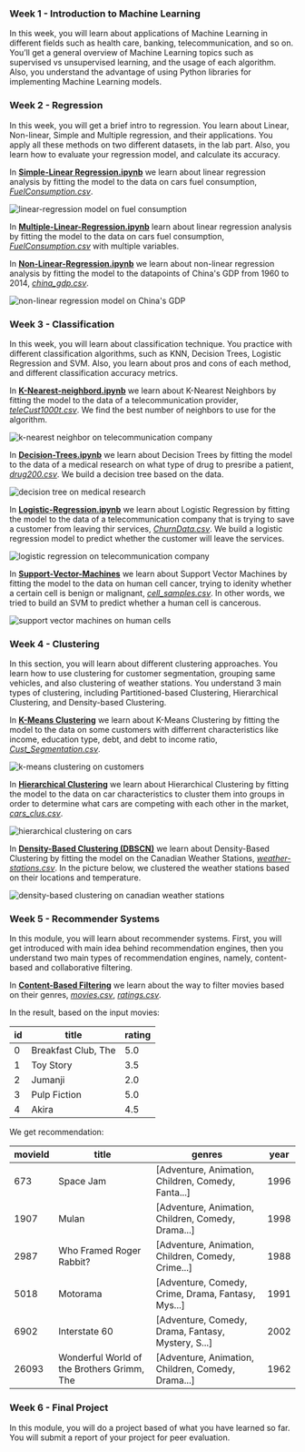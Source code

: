 
### Week 1 - Introduction to Machine Learning

In this week, you will learn about applications of Machine Learning in different fields such as health care, banking, telecommunication, and so on. You’ll get a general overview of Machine Learning topics such as supervised vs unsupervised learning, and the usage of each algorithm. Also, you understand the advantage of using Python libraries for implementing Machine Learning models.

### Week 2 - Regression

In this week, you will get a brief intro to regression. You learn about Linear, Non-linear, Simple and Multiple regression, and their applications. You apply all these methods on two different datasets, in the lab part. Also, you learn how to evaluate your regression model, and calculate its accuracy.

In [**Simple-Linear Regression.ipynb**](https://github.com/dtemir/data-science-IBM/blob/main/machine-learning/Simple-Linear-Regression.ipynb)
we learn about linear regression analysis by fitting the model to the data on cars fuel consumption, [*FuelConsumption.csv*](https://github.com/dtemir/data-science-IBM/tree/main/machine-learning/FuelConsumption.csv).

![linear-regression model on fuel consumption](demos/Simple-Linear-Regression.png)

In [**Multiple-Linear-Regression.ipynb**](https://github.com/dtemir/data-science-IBM/blob/main/machine-learning/Multiple-Linear-Regression.ipynb)
learn about linear regression analysis by fitting the model to the data on cars fuel consumption, [*FuelConsumption.csv*](https://github.com/dtemir/data-science-IBM/tree/main/machine-learning/FuelConsumption.csv) with multiple variables.

In [**Non-Linear-Regression.ipynb**](https://github.com/dtemir/data-science-IBM/blob/main/machine-learning/Non-Linear-Regression.ipynb) 
we learn about non-linear regression analysis by fitting the model to the datapoints of China's GDP from 1960 to 2014, [*china_gdp.csv*](https://github.com/dtemir/data-science-IBM/tree/main/machine-learning/china_gdp.csv).

![non-linear regression model on China's GDP](demos/Non-Linear_Regression.png)

### Week 3 - Classification

In this week, you will learn about classification technique. You practice with different classification algorithms, such as KNN, Decision Trees, Logistic Regression and SVM. Also, you learn about pros and cons of each method, and different classification accuracy metrics.

In [**K-Nearest-neighbord.ipynb**](https://github.com/dtemir/data-science-IBM/blob/main/machine-learning/K-Nearest-neighbord.ipynb)
we learn about K-Nearest Neighbors by fitting the model to the data of a telecommunication provider, [*teleCust1000t.csv*](https://github.com/dtemir/data-science-IBM/blob/main/machine-learning/teleCust1000t.csv). We find the best number of neighbors to use for the algorithm.

![k-nearest neighbor on telecommunication company](demos/K-Nearest_Neighbor.png)

In [**Decision-Trees.ipynb**](https://github.com/dtemir/data-science-IBM/blob/main/machine-learning/Decision-Trees.ipynb) we learn about Decision Trees by fitting the model to the data of a medical research on what type of drug to presribe a patient, [*drug200.csv*](https://github.com/dtemir/data-science-IBM/blob/main/machine-learning/drug200.csv). We build a decision tree based on the data.

![decision tree on medical research](demos/drugtree.png)

In [**Logistic-Regression.ipynb**](https://github.com/dtemir/data-science-IBM/blob/main/machine-learning/Logistic-Regression.ipynb) we learn about Logistic Regression by fitting the model to the data of a telecommunication company that is trying to save a customer from leaving thir services, [*ChurnData.csv*](https://github.com/dtemir/data-science-IBM/blob/main/machine-learning/ChurnData.csv). We build a logistic regression model to predict whether the customer will leave the services.

![logistic regression on telecommunication company](demos/Logistic-Regression.png)

In [**Support-Vector-Machines**](https://github.com/dtemir/data-science-IBM/blob/main/machine-learning/Support-Vector-Machines.ipynb) we learn about Support Vector Machines by fitting the model to the data on human cell cancer, trying to idenity whether a certain cell is benign or malignant, [*cell_samples.csv*](https://github.com/dtemir/data-science-IBM/blob/main/machine-learning/cell_samples.csv). In other words, we tried to build an SVM to predict whether a human cell is cancerous.

![support vector machines on human cells](demos/Support-Vector-Machines.png)

### Week 4 - Clustering

In this section, you will learn about different clustering approaches. You learn how to use clustering for customer segmentation, grouping same vehicles, and also clustering of weather stations. You understand 3 main types of clustering, including Partitioned-based Clustering, Hierarchical Clustering, and Density-based Clustering.

In [**K-Means Clustering**](https://github.com/dtemir/data-science-IBM/blob/main/machine-learning/K-Means.ipynb)
we learn about K-Means Clustering by fitting the model to the data on some customers with differrent characteristics like income, education type, debt, and debt to income ratio, [*Cust_Segmentation.csv*](https://github.com/dtemir/data-science-IBM/blob/main/machine-learning/Cust_Segmentation.csv).

![k-means clustering on customers](demos/K-Means-Clustering.png)

In [**Hierarchical Clustering**](https://github.com/dtemir/data-science-IBM/blob/main/machine-learning/Hierarchical.ipynb) 
we learn about Hierarchical Clustering by fitting the model to the data on car characteristics to cluster them into groups in order to determine what cars are competing with each other in the market, [*cars_clus.csv*](https://github.com/dtemir/data-science-IBM/blob/main/machine-learning/cars_clus.csv).

![hierarchical clustering on cars](demos/hierarchical-clustering.png)

In [**Density-Based Clustering (DBSCN)**](https://github.com/dtemir/data-science-IBM/blob/main/machine-learning/DBSCN.ipynb) 
we learn about Density-Based Clustering by fitting the model on the Canadian Weather Stations, [*weather-stations.csv*](https://github.com/dtemir/data-science-IBM/blob/main/machine-learning/weather-stations20140101-20141231.csv). In the picture below, we clustered the weather stations based on their locations and temperature.

![density-based clustering on canadian weather stations](demos/dbscn.png)

### Week 5 - Recommender Systems

In this module, you will learn about recommender systems. First, you will get introduced with main idea behind recommendation engines, then you understand two main types of recommendation engines, namely, content-based and collaborative filtering.

In [**Content-Based Filtering**](https://github.com/dtemir/data-science-IBM/blob/main/machine-learning/Content-Based-Filtering.ipynb)
we learn about the way to filter movies based on their genres, [*movies.csv*](https://github.com/dtemir/data-science-IBM/blob/main/machine-learning/movies.csv), [*ratings.csv*](https://github.com/dtemir/data-science-IBM/blob/main/machine-learning/ratings.csv).

In the result, based on the input movies:

| id | title | rating |
| --- | --- | --- |
0 | Breakfast Club, The | 5.0
1 | Toy Story | 3.5
2 | Jumanji | 2.0
3 | Pulp Fiction | 5.0
4 | Akira | 4.5


We get recommendation:

| movieId | title | genres | year |
| --- | --- | --- | --- | 
| 673 | Space Jam | [Adventure, Animation, Children, Comedy, Fanta...] | 1996 |
| 1907 | Mulan | [Adventure, Animation, Children, Comedy, Drama...] | 1998 | 
| 2987 | Who Framed Roger Rabbit? | [Adventure, Animation, Children, Comedy, Crime...] | 1988 |
| 5018 | Motorama | [Adventure, Comedy, Crime, Drama, Fantasy, Mys...] | 1991 |
| 6902 | Interstate 60 | [Adventure, Comedy, Drama, Fantasy, Mystery, S...] | 2002 |
| 26093 | Wonderful World of the Brothers Grimm, The | [Adventure, Animation, Children, Comedy, Drama...] | 1962

### Week 6 - Final Project

In this module, you will do a project based of what you have learned so far. You will submit a report of your project for peer evaluation.


